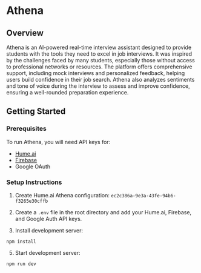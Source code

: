 # Athena

## Overview
Athena is an AI-powered real-time interview assistant designed to provide students with the tools they need to excel in job interviews. It was inspired by the challenges faced by many students, especially those without access to professional networks or resources. The platform offers comprehensive support, including mock interviews and personalized feedback, helping users build confidence in their job search. Athena also analyzes sentiments and tone of voice during the interview to assess and improve confidence, ensuring a well-rounded preparation experience.

## Getting Started

### Prerequisites
To run Athena, you will need API keys for:
- [Hume.ai](https://hume.ai)
- [Firebase](https://firebase.google.com)
- Google OAuth

### Setup Instructions

1. Create Hume.ai Athena configuration: ```ec2c386a-9e3a-43fe-94b6-f3265e30cffb```

2. Create a `.env` file in the root directory and add your Hume.ai, Firebase, and Google Auth API keys.

3. Install development server:
   
```npm install```

5. Start development server:

```npm run dev```

